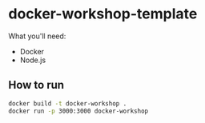 # docker-workshop-template

What you'll need:

- Docker
- Node.js

## How to run

```bash
docker build -t docker-workshop .
docker run -p 3000:3000 docker-workshop
```
